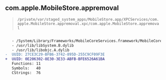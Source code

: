 ## com.apple.MobileStore.appremoval

> `/private/var/staged_system_apps/MobileStore.app/XPCServices/com.apple.MobileStore.appremoval.xpc/com.apple.MobileStore.appremoval`

```diff

   - /System/Library/Frameworks/MobileCoreServices.framework/MobileCoreServices
   - /usr/lib/libSystem.B.dylib
   - /usr/lib/libobjc.A.dylib
-  UUID: 27CE3C29-BFB6-3742-895D-255C9CF09F3E
+  UUID: 0E206302-8E30-3E33-ABFB-BFE6526A61BA
   Functions: 11
   Symbols:   40
   CStrings:  76

```
